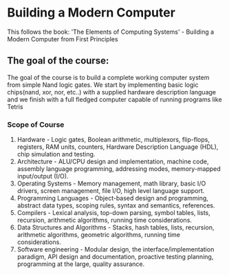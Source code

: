 # Building a Modern Computer
This follows the book: 'The Elements of Computing Systems' - Building a Modern Computer from First Principles

## The goal of the course: 
The goal of the course is to build a complete working computer system from simple Nand logic gates. We start by implementing basic logic chips(nand, xor, nor, etc..) with a supplied hardware description language and we finish with a full fledged computer capable of running programs like Tetris

### Scope of Course
1.	Hardware - Logic gates, Boolean arithmetic, multiplexors, flip-flops, registers, RAM units, counters, Hardware Description Language (HDL), chip simulation and testing.
2.	Architecture - ALU/CPU design and implementation, machine code, assembly language programming, addressing modes, memory-mapped input/output (I/O).
3.	Operating Systems - Memory management, math library, basic I/O drivers, screen management, file I/O, high level language support.
4.	Programming Languages - Object-based design and programming, abstract data types, scoping rules, syntax and semantics, references.
5.	Compilers - Lexical analysis, top-down parsing, symbol tables, lists, recursion, arithmetic algorithms, running time considerations.
6.	Data Structures and Algorithms - Stacks, hash tables, lists, recursion, arithmetic algorithms, geometric algorithms, running time considerations.
7.	Software engineering -  Modular design, the interface/implementation paradigm, API design and documentation, proactive testing planning, programming at the large, quality assurance. 


